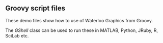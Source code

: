 ## Groovy script files

These demo files show how to use of Waterloo Graphics from Groovy.

The <em>GShell</em> class can be used to run these in MATLAB, Python, JRuby, R, SciLab etc.
